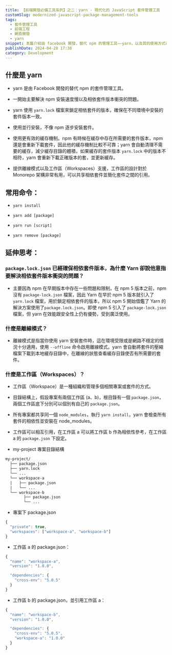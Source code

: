 ```yaml
---
title: 【前端開發必備工具系列】之二：yarn - 現代化的 JavaScript 套件管理工具
customSlug: modernized-javascript-package-management-tools
tags:
  - 套件管理工具
  - 前端工程
  - 網頁開發
  - yarn
snippet: 本篇介紹由 facebook 開發，替代 npm 的管理工具——yarn，以及其的使用方式以及其優點。
publishDate: 2024-04-28 17:38
category: Development
---
```


## 什麼是 yarn
- yarn 是由 Facebook 開發的替代 npm 的套件管理工具。

- 一開始主要解決 npm 安裝速度慢以及相依套件版本衝突的問題。

- yarn 使用 `yarn.lock` 檔案來鎖定相依套件的版本，確保在不同環境中安裝的套件版本一致。

- 使用並行安裝，不像 npm 逐步安裝套件。

- 使用更有效的緩存機制。npm 有時候在緩存中存在所需要的套件版本，npm 還是會重新下載套件，因此他的緩存機制比較不可靠；yarn 會自動清理不需要的緩存，減少緩存目錄的體積，如果緩存的套件版本 `yarn.lock` 中的版本不相符，yarn 會重新下載正確版本的套，並更新緩存。

- 提供離線模式以及工作區（Workspaces）支援，工作區的設計對於 Monorepo 架構非常有用，可以共享相依套件並簡化套件之間的引用。



## 常用命令：

- `yarn install`

- `yarn add [package]`

- `yarn run [script]`

- `yarn remove [package]`

## 延伸思考：

### `package.lock.json` 已經確保相依套件版本，為什麼 Yarn 卻說他意指要解決相依套件版本衝突的問題？

- 主要因為 npm 在早期版本中存在一些問題和限制，在 npm 5 版本之前，npm 沒有 `package-lock.json` 檔案，因此 Yarn 在早於 npm 5 版本就引入了 `yarn.lock` 檔案，用於鎖定相依套件的版本，所以 npm 5 開始借鑑了 Yarn 的解決方案使用了`package.lock.json`。即使 npm 5 引入了 `package-lock.json` 檔案，但 yarn 在效能跟安全性上仍有優勢，受到廣泛使用。

### 什麼是離線模式？

- 離線模式是指當你使用 yarn 安裝套件時，這在環境受限或是網路不穩定的情況十分適用，使用 `--offline` 命令啟用離線模式。yarn 會自動將套件的壓縮檔案下載到本地緩存目錄中，在離線的狀態查看緩存目錄使否有所需要的套件。

### 什麼是工作區（Workspaces）？

- 工作區（Workspace）是一種組織和管理多個相關專案或套件的方式。

- 目錄結構上，假設專案有兩個工作區 (a、b)，根目錄有一個 `package.json`，兩個工作區底下分別可以個別有自己的 `package.json`。

- 所有專案都共享同一個 `node_modules`，執行 `yarn install`，yarn 會檢查所有套件的相依性並安裝在 node_modules。

- 工作區可以相互引用，在工作區 a 可以將工作區 b 作為相依性參考，在工作區 a 的 `package.json` 下設定。

- my-project 專案目錄結構

```bash title="my-project"
my-project/
  ├── package.json
  ├── yarn.lock
  └── ...
  └── workspace-a
  |   ├── package.json
  |   └── ...
  └── workspace-b
        ├── package.json
        └── ...
```

- 專案下 package.json

```javascript title="package.json"
{
  "private": true,
  "workspaces": ["workspace-a", "workspace-b"]
}
```
- 工作區 a 的 package.json：

```javascript title="workspace-a/package.json"
{
  "name": "workspace-a",
  "version": "1.0.0",

  "dependencies": {
    "cross-env": "5.0.5"
  }
}
```
- 工作區 b 的 package.json，並引用工作區 a：

```javascript title="workspace-b/package.json"
{
  "name": "workspace-b",
  "version": "1.0.0",

  "dependencies": {
    "cross-env": "5.0.5",
    "workspace-a": "1.0.0"
  }
}
```
